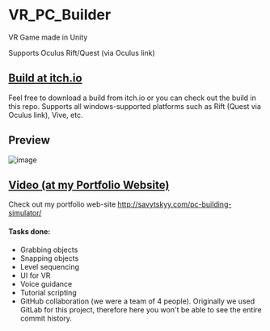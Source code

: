 # VR_PC_Builder

VR Game made in Unity

Supports Oculus Rift/Quest (via Oculus link)

## [Build at itch.io](https://asquik.itch.io/vr-pc-building)
Feel free to download a build from itch.io or you can check out the build in this repo. Supports all windows-supported platforms such as Rift (Quest via Oculus link), Vive, etc.

## Preview
![image](https://github.com/asquik/VR_PC_Builder/blob/master/Media/VR_PC_gif.gif)

## [Video (at my Portfolio Website)](http://savytskyy.com/pc-building-simulator/)

Check out my portfolio web-site
http://savytskyy.com/pc-building-simulator/

#### Tasks done:
- Grabbing objects
- Snapping objects
- Level sequencing
- UI for VR
- Voice guidance
- Tutorial scripting
- GitHub collaboration (we were a team of 4 people). Originally we used GitLab for this project, therefore here you won't be able to see the entire commit history.
